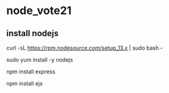 # node_vote21


## install nodejs

curl -sL https://rpm.nodesource.com/setup_13.x | sudo bash -

sudo yum install -y nodejs

npm install express

npm install ejs
